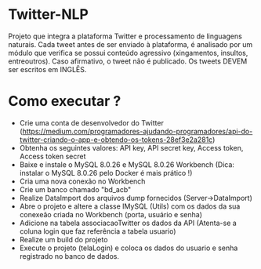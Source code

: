 # Twitter-NLP
Projeto que integra a plataforma Twitter e processamento de linguagens naturais. Cada tweet antes de ser enviado à plataforma, é analisado por um módulo que verifica se possui conteúdo agressivo (xingamentos, insultos, entreoutros). Caso afirmativo, o tweet não é publicado. Os tweets DEVEM ser escritos em INGLÊS.
# Como executar ?
- Crie uma conta de desenvolvedor do Twitter (https://medium.com/programadores-ajudando-programadores/api-do-twitter-criando-o-app-e-obtendo-os-tokens-28ef3e2a281c)
- Obtenha os seguintes valores: API key, API secret key, Access token, Access token secret
- Baixe e instale o MySQL 8.0.26 e MySQL 8.0.26 Workbench (Dica: instalar o MySQL 8.0.26 pelo Docker é mais prático !)
- Cria uma nova conexão no Workbench
- Crie um banco chamado "bd_acb"
- Realize DataImport dos arquivos dump fornecidos (Server->DataImport)
- Abre o projeto e altere a classe IMySQL (Utils) com os dados da sua conexeão criada no Workbench (porta, usuário e senha)
- Adicione na tabela associacaoTwitter os dados da API (Atenta-se a coluna login que faz referência a tabela usuario)
- Realize um build do projeto
- Execute o projeto (telaLogin) e coloca os dados do usuario e senha registrado no banco de dados.
